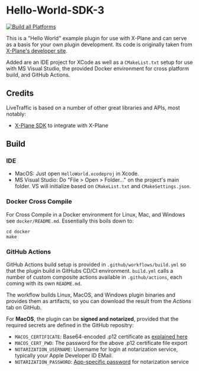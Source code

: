 # Hello-World-SDK-3

[![Build all Platforms](https://github.com/TwinFan/HelloWorld-XP/actions/workflows/build.yml/badge.svg)](https://github.com/TwinFan/HelloWorld-XP/actions/workflows/build.yml)

This is a "Hello World" example plugin for use with X-Plane and can serve as a basis for your own plugin development. Its code is originally taken from [X-Plane's developer site](https://developer.x-plane.com/code-sample/hello-world-sdk-3/).

Added are an IDE project for XCode as well as a `CMakeList.txt` setup for use with MS Visual Studio, the provided Docker environment for cross platform build, and GitHub Actions.

## Credits
LiveTraffic is based on a number of other great libraries and APIs, most notably:
- [X-Plane SDK](https://developer.x-plane.com/sdk/plugin-sdk-documents/) to integrate with X-Plane

## Build

### IDE

- MacOS: Just open `HelloWorld.xcodeproj` in Xcode.
- MS Visual Studio: Do "File > Open > Folder..." on the project's main folder. VS will initialize based on `CMakeList.txt` and `CMakeSettings.json`.

### Docker Cross Compile

For Cross Compile in a Docker environment for Linux, Mac, and Windows see `docker/README.md`. Essentially this boils down to:
```
cd docker
make
```

### GitHub Actions

GitHub Actions build setup is provided in `.github/workflows/build.yml` so that the plugin build in GitHubs CD/CI environment. `build.yml` calls a number of custom composite actions available in `.github/actions`, each coming with its own `README.md`.

The workflow builds Linux, MacOS, and Windows plugin binaries and provides them as artifacts, so you can download the result from the _Actions_ tab on GitHub.

For **MacOS**, the plugin can be **signed and notarized**, provided that the required secrets are defined in the GitHub repositry:
- `MACOS_CERTIFICATE`: Base64-encoded .p12 certificate as [explained here](https://localazy.com/blog/how-to-automatically-sign-macos-apps-using-github-actions#lets-get-started)
- `MACOS_CERT_PWD`: The password for the above .p12 certificate file export
- `NOTARIZATION_USERNAME`: Username for login at notarization service, typically your Apple Developer ID EMail.
- `NOTARIZATION_PASSWORD`: [App-specific password](https://support.apple.com/en-gb/HT204397) for notarization service
